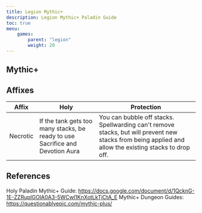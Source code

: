 ```yaml
---
title: Legion Mythic+
description: Legion Mythic+ Paladin Guide
toc: true
menu:
    games:
        parent: "legion"
        weight: 20
---
```


## Mythic+

## Affixes

| Affix | Holy | Protection |
|----------|-------------------------------------------------------------------------------|-----------------------------------------------------------------------------------------------------|
| Necrotic | If the tank gets too many stacks, be ready to use Sacrifice and Devotion Aura | You can bubble off stacks. Spellwarding can't remove stacks, but will prevent new stacks from being applied and allow the existing stacks to drop off. |



## References

Holy Paladin Mythic+ Guide: https://docs.google.com/document/d/1QcknG-1E-ZZRupIGOlA0A3-5WCwI1KnXotLkTjCtA_E
Mythic+ Dungeon Guides: https://questionablyepic.com/mythic-plus/